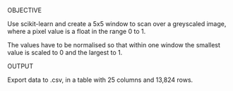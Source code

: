 OBJECTIVE

Use scikit-learn and create a 5x5 window to scan over a greyscaled image, where a pixel value is a float in the range 0 to 1.

The values have to be normalised so that within one window the smallest value is scaled to 0 and the largest to 1.

OUTPUT

Export data to .csv, in a table with 25 columns and 13,824 rows.
